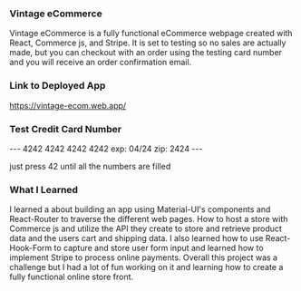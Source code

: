 ### Vintage eCommerce 

Vintage eCommerce is a fully functional eCommerce webpage created with React, Commerce js, and Stripe. 
It is set to testing so no sales are actually made, but you can checkout with an order using the testing
card number and you will receive an order confirmation email.

### Link to Deployed App
https://vintage-ecom.web.app/

### Test Credit Card Number

--- 4242 4242 4242 4242  exp: 04/24 zip: 2424 --- 

just press 42 until all the numbers are filled

### What I Learned

I learned a about building an app using Material-UI's components and React-Router to traverse the different web pages.
How to host a store with Commerce js and utilize the API they create to store and retrieve product data and the users cart
and shipping data. I also learned how to use React-Hook-Form to capture and store user form input and learned how to implement 
Stripe to process online payments. Overall this project was a challenge but I had a lot of fun working on it and learning how to
create a fully functional online store front.